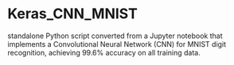 # Keras_CNN_MNIST
standalone Python script converted from a Jupyter notebook that implements a Convolutional Neural Network (CNN) for MNIST digit recognition, achieving 99.6% accuracy on all training data.
